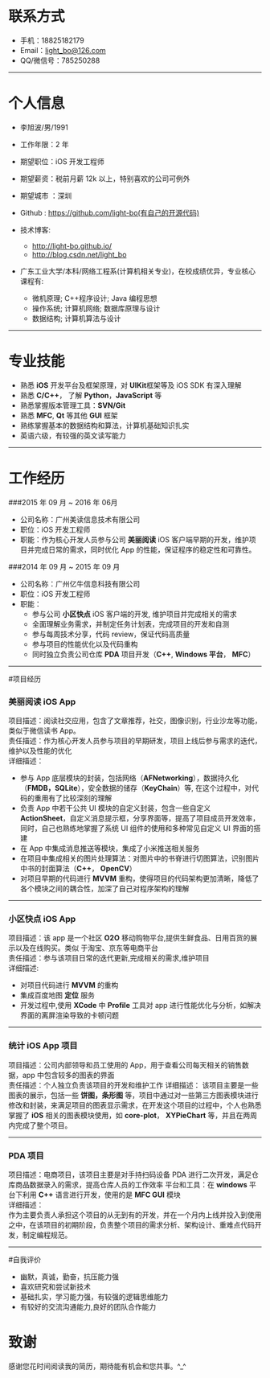 # 联系方式

- 手机：18825182179 
- Email：light_bo@126.com
- QQ/微信号：785250288

---

# 个人信息

 - 李旭波/男/1991
 - 工作年限：2 年
 - 期望职位：iOS 开发工程师
 - 期望薪资：税前月薪 12k 以上，特别喜欢的公司可例外
 - 期望城市 ：深圳
 - Github : https://github.com/light-bo(有自己的开源代码)
 - 技术博客: 
   - http://light-bo.github.io/  
   - http://blog.csdn.net/light_bo 
 
 - 广东工业大学/本科/网络工程系(计算机相关专业)，在校成绩优异，专业核心课程有:
   - 微机原理; C++程序设计; Java 编程思想
   - 操作系统; 计算机网络; 数据库原理与设计
   - 数据结构; 计算机算法与设计  


   
---

# 专业技能

- 熟悉 **iOS** 开发平台及框架原理，对 **UIKit**框架等及 iOS SDK 有深入理解
- 熟悉 **C/C++**， 了解 **Python**，**JavaScript** 等
- 熟悉掌握版本管理工具：**SVN/Git**
- 熟悉 **MFC**, **Qt** 等其他 **GUI** 框架
- 熟练掌握基本的数据结构和算法，计算机基础知识扎实
- 英语六级，有较强的英文读写能力

---


# 工作经历
###2015 年 09 月 ~ 2016 年 06月
- 公司名称：广州美读信息技术有限公司
- 职位：iOS 开发工程师
- 职能：作为核心开发人员参与公司 **美丽阅读** iOS 客户端早期的开发，维护项目并完成日常的需求，同时优化 App 的性能，保证程序的稳定性和可靠性。


###2014 年 09 月  ~  2015 年 09 月
- 公司名称：广州亿牛信息科技有限公司  
- 职位：iOS 开发工程师  
- 职能：  
  -  参与公司 **小区快点** iOS 客户端的开发, 维护项目并完成相关的需求
  -  全面理解业务需求，并制定任务计划表，完成项目的开发和自测
  -  参与每周技术分享，代码 review，保证代码高质量
  -  参与项目的性能优化以及代码重构
  -  同时独立负责公司仓库 **PDA** 项目开发（**C++**, **Windows 平台**， **MFC**）

---

#项目经历
### 美丽阅读 iOS App
项目描述：阅读社交应用，包含了文章推荐，社交，图像识别，行业沙龙等功能，类似于微信读书 App。  
责任描述：作为核心开发人员参与项目的早期研发，项目上线后参与需求的迭代，维护以及性能的优化  
详细描述：

- 参与 App 底层模块的封装，包括网络（**AFNetworking**），数据持久化（**FMDB，SQLite**），安全数据的储存（**KeyChain**）等, 在这个过程中，对代码的重用有了比较深刻的理解
- 负责 App 中若干公共 UI 模块的自定义封装，包含一些自定义 **ActionSheet**，自定义消息提示框，分享界面等，提高了项目成员开发效率，同时，自己也熟练地掌握了系统 UI 组件的使用和多种常见自定义 UI 界面的搭建
- 在 App 中集成消息推送等模块，集成了小米推送相关服务
- 在项目中集成相关的图片处理算法：对图片中的书脊进行切图算法，识别图片中书的封面算法（**C++**， **OpenCV**）
- 对项目早期的代码进行 **MVVM** 重构，使得项目的代码架构更加清晰，降低了各个模块之间的耦合性，加深了自己对程序架构的理解

----
### 小区快点 iOS App  
项目描述：该 app 是一个社区 **O2O** 移动购物平台,提供生鲜食品、日用百货的展示以及在线购买。类似 于淘宝、京东等电商平台  
责任描述：参与该项目日常的迭代更新,完成相关的需求,维护项目    
详细描述:

- 对项目代码进行 **MVVM** 的重构
- 集成百度地图 **定位** 服务
- 开发过程中,使用 **XCode** 中 **Profile** 工具对 app 进行性能优化与分析，如解决界面的离屏渲染导致的卡顿问题


---
### 统计 iOS App 项目 
项目描述：公司内部领导和员工使用的 App，用于查看公司每天相关的销售数据，app 中包含较多的图表的界面  
责任描述：个人独立负责该项目的开发和维护工作 
详细描述：
该项目主要是一些图表的展示，包括一些 **饼图，条形图** 等，项目中通过对一些第三方图表模块进行修改和封装，来满足项目的图表显示需求，在开发这个项目的过程中，个人也熟悉掌握了 **iOS** 相关的图表模块使用，如 **core-plot**， **XYPieChart** 等，并且在两周内完成了整个项目。


---
### PDA 项目  
项目描述：电商项目，该项目主要是对手持扫码设备 PDA 进行二次开发，满足仓库商品数据录入的需求，提高仓库人员的工作效率
平台和工具：在 **windows** 平台下利用 **C++** 语言进行开发，使用的是 **MFC GUI** 模块  
详细描述：  
作为主要负责人承担这个项目的从无到有的开发，并在一个月内上线并投入到使用之中，在该项目的初期阶段，负责整个项目的需求分析、架构设计、重难点代码开发，制定编程规范。


---


#自我评价

- 幽默，真诚，勤奋，抗压能力强
- 喜欢研究和尝试新技术
- 基础扎实，学习能力强，有较强的逻辑思维能力
- 有较好的交流沟通能力,良好的团队合作能力


# 致谢
感谢您花时间阅读我的简历，期待能有机会和您共事。^_^